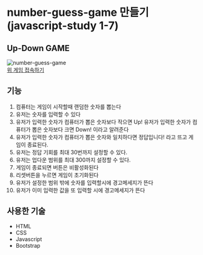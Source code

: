 # number-guess-game 만들기(javascript-study 1-7)

## Up-Down GAME
![number-guess-game](https://github.com/user-attachments/assets/aec00711-c7e8-453d-b2f3-4f041ca642a2)
<br/>
[위 게임 접속하기](https://number-guess-gamebysone.netlify.app/)

## 기능
1. 컴퓨터는 게임이 시작할때 랜덤한 숫자를 뽑는다
2. 유저는 숫자를 입력할 수 있다
3. 유저가 입력한 숫자가 컴퓨터가 뽑은 숫자보다 작으면 Up! 유저가 입력한 숫자가 컴퓨터가 뽑은 숫자보다 크면 Down! 이라고 알려준다
4. 유저가 입력한 숫자가 컴퓨터가 뽑은 숫자와 일치하다면 정답입니다! 라고 뜨고 게임이 종료된다.
5. 유저는 정답 기회를 최대 30번까지 설정할 수 있다.
6. 유저는 업다운 범위를 최대 300까지 설정할 수 있다.
6. 게임이 종료되면 버튼은 비활성화된다
7. 리셋버튼을 누르면 게임이 초기화된다
8. 유저가 설정한 범위 밖에 숫자를 입력할시에 경고메세지가 뜬다
9. 유저가 이미 입력한 값을 또 입력할 시에 경고메세지가 뜬다

## 사용한 기술
- HTML
- CSS
- Javascript
- Bootstrap
